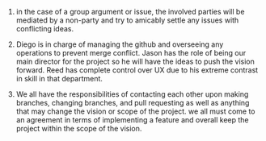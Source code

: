 1. in the case of a group argument or issue, the involved parties will be mediated by a non-party and try to amicably settle any issues with conflicting ideas.

2. Diego is in charge of managing the github and overseeing any operations to prevent merge conflict. Jason has the role of being our main director for the project so he will have the ideas to push the vision forward. Reed has complete control over UX due to his extreme contrast in skill in that department. 

3. We all have the responsibilities of contacting each other upon making branches, changing branches, and pull requesting as well as anything that may change the vision or scope of the project. we all must come to an agreement in terms of implementing a feature and overall keep the project within the scope of the vision.